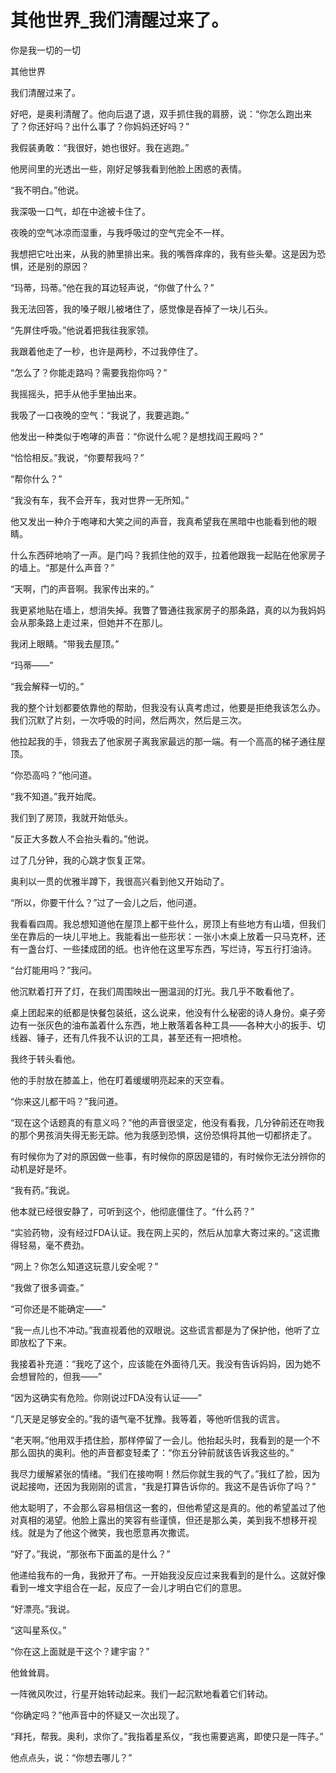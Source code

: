 # 其他世界_我们清醒过来了。

你是我一切的一切

其他世界

我们清醒过来了。

好吧，是奥利清醒了。他向后退了退，双手抓住我的肩膀，说：“你怎么跑出来了？你还好吗？出什么事了？你妈妈还好吗？”

我假装勇敢：“我很好，她也很好。我在逃跑。”

他房间里的光透出一些，刚好足够我看到他脸上困惑的表情。

“我不明白。”他说。

我深吸一口气，却在中途被卡住了。

夜晚的空气冰凉而湿重，与我呼吸过的空气完全不一样。

我想把它吐出来，从我的肺里排出来。我的嘴唇痒痒的，我有些头晕。这是因为恐惧，还是别的原因？

“玛蒂，玛蒂。”他在我的耳边轻声说，“你做了什么？”

我无法回答，我的嗓子眼儿被堵住了，感觉像是吞掉了一块儿石头。

“先屏住呼吸。”他说着把我往我家领。

我跟着他走了一秒，也许是两秒，不过我停住了。

“怎么了？你能走路吗？需要我抱你吗？”

我摇摇头，把手从他手里抽出来。

我吸了一口夜晚的空气：“我说了，我要逃跑。”

他发出一种类似于咆哮的声音：“你说什么呢？是想找阎王殿吗？”

“恰恰相反。”我说，“你要帮我吗？”

“帮你什么？”

“我没有车，我不会开车，我对世界一无所知。”

他又发出一种介于咆哮和大笑之间的声音，我真希望我在黑暗中也能看到他的眼睛。

什么东西砰地响了一声。是门吗？我抓住他的双手，拉着他跟我一起贴在他家房子的墙上。“那是什么声音？”

“天啊，门的声音啊。我家传出来的。”

我更紧地贴在墙上，想消失掉。我瞥了瞥通往我家房子的那条路，真的以为我妈妈会从那条路上走过来，但她并不在那儿。

我闭上眼睛。“带我去屋顶。”

“玛蒂——”

“我会解释一切的。”

我的整个计划都要依靠他的帮助，但我没有认真考虑过，他要是拒绝我该怎么办。我们沉默了片刻，一次呼吸的时间，然后两次，然后是三次。

他拉起我的手，领我去了他家房子离我家最远的那一端。有一个高高的梯子通往屋顶。

“你恐高吗？”他问道。

“我不知道。”我开始爬。

我们到了房顶，我就开始低头。

“反正大多数人不会抬头看的。”他说。

过了几分钟，我的心跳才恢复正常。

奥利以一贯的优雅半蹲下，我很高兴看到他又开始动了。

“所以，你要干什么？”过了一会儿之后，他问道。

我看看四周。我总想知道他在屋顶上都干些什么，房顶上有些地方有山墙，但我们坐在靠后的一块儿平地上。我能看出一些形状：一张小木桌上放着一只马克杯，还有一盏台灯、一些揉成团的纸。也许他在这里写东西，写烂诗，写五行打油诗。

“台灯能用吗？”我问。

他沉默着打开了灯，在我们周围映出一圈温润的灯光。我几乎不敢看他了。

桌上团起来的纸都是快餐包装纸，这么说来，他没有什么秘密的诗人身份。桌子旁边有一张灰色的油布盖着什么东西，地上散落着各种工具——各种大小的扳手、切线器、锤子，还有几件我不认识的工具，甚至还有一把喷枪。

我终于转头看他。

他的手肘放在膝盖上，他在盯着缓缓明亮起来的天空看。

“你来这儿都干吗？”我问道。

“现在这个话题真的有意义吗？”他的声音很坚定，他没有看我，几分钟前还在吻我的那个男孩消失得无影无踪。他为我感到恐惧，这份恐惧将其他一切都挤走了。

有时候你为了对的原因做一些事，有时候你的原因是错的，有时候你无法分辨你的动机是好是坏。

“我有药。”我说。

他本就已经很安静了，可听到这个，他彻底僵住了。“什么药？”

“实验药物，没有经过FDA认证。我在网上买的，然后从加拿大寄过来的。”这谎撒得轻易，毫不费劲。

“网上？你怎么知道这玩意儿安全呢？”

“我做了很多调查。”

“可你还是不能确定——”

“我一点儿也不冲动。”我直视着他的双眼说。这些谎言都是为了保护他，他听了立即放松了下来。

我接着补充道：“我吃了这个，应该能在外面待几天。我没有告诉妈妈，因为她不会想冒险的，但我——”

“因为这确实有危险。你刚说过FDA没有认证——”

“几天是足够安全的。”我的语气毫不犹豫。我等着，等他听信我的谎言。

“老天啊。”他用双手捂住脸，那样停留了一会儿。他抬起头时，我看到的是一个不那么固执的奥利。他的声音都变轻柔了：“你五分钟前就该告诉我这些的。”

我尽力缓解紧张的情绪。“我们在接吻啊！然后你就生我的气了。”我红了脸，因为说起接吻，还因为我刚刚的谎言，“我是打算告诉你的。我这不是告诉你了吗？”

他太聪明了，不会那么容易相信这一套的，但他希望这是真的。他的希望盖过了他对真相的渴望。他脸上露出的笑容有些谨慎，但还是那么美，美到我不想移开视线。就是为了他这个微笑，我也愿意再次撒谎。

“好了。”我说，“那张布下面盖的是什么？”

他递给我布的一角，我掀开了布。一开始我没反应过来我看到的是什么。这就好像看到一堆文字组合在一起，反应了一会儿才明白它们的意思。

“好漂亮。”我说。

“这叫星系仪。”

“你在这上面就是干这个？建宇宙？”

他耸耸肩。

一阵微风吹过，行星开始转动起来。我们一起沉默地看着它们转动。

“你确定吗？”他声音中的怀疑又一次出现了。

“拜托，帮我。奥利，求你了。”我指着星系仪，“我也需要逃离，即使只是一阵子。”

他点点头，说：“你想去哪儿？”